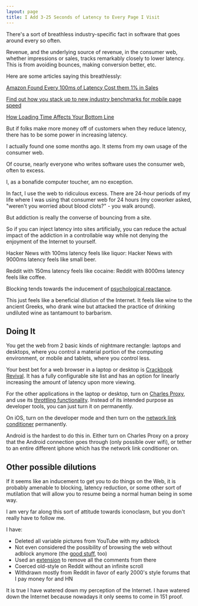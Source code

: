 ```yaml
---
layout: page
title: I Add 3-25 Seconds of Latency to Every Page I Visit
---
```


There's a sort of breathless industry-specific fact in software that goes around every so often.

Revenue, and the underlying source of revenue, in the consumer web, whether impressions or sales, tracks remarkably closely to lower latency. This is from avoiding bounces, making conversion better, etc.

Here are some articles saying this breathlessly:

[Amazon Found Every 100ms of Latency Cost them 1% in Sales](https://www.gigaspaces.com/blog/amazon-found-every-100ms-of-latency-cost-them-1-in-sales/)

[Find out how you stack up to new industry benchmarks for mobile page speed](https://www.thinkwithgoogle.com/marketing-resources/data-measurement/mobile-page-speed-new-industry-benchmarks/)

[How Loading Time Affects Your Bottom Line](https://neilpatel.com/blog/loading-time/)

But if folks make more money off of customers when they reduce latency, there has to be some power in increasing latency.

I actually found one some months ago. It stems from my own usage of the consumer web.

Of course, nearly everyone who writes software uses the consumer web, often to excess.

I, as a bonafide computer toucher, am no exception.

In fact, I use the web to ridiculous excess. There are 24-hour periods of my life where I was using that consumer web for 24 hours (my coworker asked, "weren't you worried about blood clots?" - you walk around).

But addiction is really the converse of bouncing from a site.

So if you can inject latency into sites artificially, you can reduce the actual impact of the addiction in a controllable way while not denying the enjoyment of the Internet to yourself.

Hacker News with 100ms latency feels like liquor: Hacker News with 9000ms latency feels like small beer.

Reddit with 150ms latency feels like cocaine: Reddit with 8000ms latency feels like coffee.

Blocking tends towards the inducement of [psychological reactance](https://en.wikipedia.org/wiki/Reactance_(psychology)).

This just feels like a beneficial dilution of the Internet. It feels like wine to the ancient Greeks, who drank wine but attacked the practice of drinking undiluted wine as tantamount to barbarism.

Doing It
---

You get the web from 2 basic kinds of nightmare rectangle: laptops and desktops, where you control a material portion of the computing environment, or mobile and tablets, where you control less.

Your best bet for a web browser in a laptop or desktop is [Crackbook Revival](https://chrome.google.com/webstore/detail/crackbook-revival/fakedinbmdjifniaepnfbplcheaecebc?hl=en). It has a fully configurable site list and has an option for linearly increasing the amount of latency upon more viewing.

For the other applications in the laptop or desktop, turn on [Charles Proxy](https://www.charlesproxy.com/), and use its [throttling functionality](https://www.charlesproxy.com/documentation/proxying/throttling/). Instead of its intended purpose as developer tools, you can just turn it on permanently.

On iOS, turn on the developer mode and then turn on the [network link conditioner](https://nshipster.com/network-link-conditioner/) permanently.

Android is the hardest to do this in. Either turn on Charles Proxy on a proxy that the Android connection goes through (only possible over wifi), or tether to an entire different iphone which has the network link conditioner on.

Other possible dilutions
---

If it seems like an inducement to get you to do things on the Web, it is probably amenable to blocking, latency reduction, or some other sort of mutilation that will allow you to resume being a normal human being in some way.

I am very far along this sort of attitude towards iconoclasm, but you don't really have to follow me.

I have:

- Deleted all variable pictures from YouTube with my adblock
- Not even considered the possibility of browsing the web without adblock anymore (the [good stuff](https://chrome.google.com/webstore/detail/ublock-origin/cjpalhdlnbpafiamejdnhcphjbkeiagm?hl=en), too)
- Used an [extension](https://chrome.google.com/webstore/detail/hide-youtube-comments/kehdmnjmaakacofbgmjgjapbbibhafoh) to remove all the comments from there
- Coerced old-style on Reddit without an infinite scroll
- Withdrawn mostly from Reddit in favor of early 2000's style forums that I pay money for and HN

It is true I have watered down my perception of the Internet. I have watered down the Internet because nowadays it only seems to come in 151 proof.
